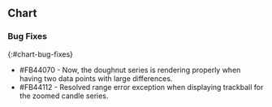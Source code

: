## Chart

### Bug Fixes
{:#chart-bug-fixes}

* \#FB44070 - Now, the doughnut series is rendering properly when having two data points with large differences.
* \#FB44112 - Resolved range error exception when displaying trackball for the zoomed candle series.